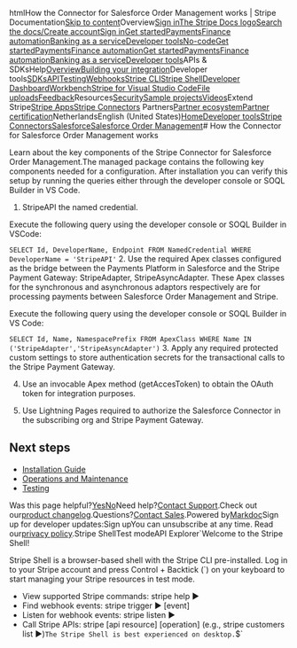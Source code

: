 htmlHow the Connector for Salesforce Order Management works | Stripe Documentation[Skip to content](#main-content)Overview[Sign in](https://dashboard.stripe.com/login?redirect=https%3A%2F%2Fdocs.stripe.com%2Fconnectors%2Fsalesforce-order-management%2Foverview)[The Stripe Docs logo](/)[Search the docs/](#)[Create account](https://dashboard.stripe.com/register)[Sign in](https://dashboard.stripe.com/login?redirect=https%3A%2F%2Fdocs.stripe.com%2Fconnectors%2Fsalesforce-order-management%2Foverview)[Get started](/get-started)[Payments](/payments)[Finance automation](/finance-automation)[Banking as a service](/financial-services)[Developer tools](/development)[No-code](/no-code)[Get started](/get-started)[Payments](/payments)[Finance automation](/finance-automation)[](#)[Get started](/get-started)[Payments](/payments)[Finance automation](/finance-automation)[Banking as a service](/financial-services)[Developer tools](/development)[](#)APIs & SDKsHelp[Overview](/docs/development)[Building your integration](#)Developer tools[SDKs](#)[API](#)[Testing](#)[Webhooks](#)[Stripe CLI](#)[Stripe Shell](#)[Developer Dashboard](#)[Workbench](#)[Stripe for Visual Studio Code](/docs/stripe-vscode)[File uploads](/docs/file-upload)[Feedback](/docs/dev-tools-csat)Resources[Security](#)[Sample projects](#)[Videos](#)Extend Stripe[Stripe Apps](#)[Stripe Connectors](#)
Partners[Partner ecosystem](/docs/partners)[Partner certification](/docs/partners/training-and-certification)NetherlandsEnglish (United States)[](#)[](#)[Home](/docs)[Developer tools](/docs/development)[Stripe Connectors](/docs/connectors)[Salesforce](/docs/connectors/salesforce)[Salesforce Order Management](/docs/connectors/salesforce-order-management)# How the Connector for Salesforce Order Management works

Learn about the key components of the Stripe Connector for Salesforce Order Management.The managed package contains the following key components needed for a configuration. After installation you can verify this setup by running the queries either through the developer console or SOQL Builder in VS Code.

1. StripeAPI the named credential.

Execute the following query using the developer console or SOQL Builder in VSCode:

`SELECT Id, DeveloperName, Endpoint FROM NamedCredential WHERE DeveloperName = 'StripeAPI'`
2. Use the required Apex classes configured as the bridge between the Payments Platform in Salesforce and the Stripe Payment Gateway: StripeAdapter, StripeAsyncAdapter. These Apex classes for the synchronous and asynchronous adaptors respectively are for processing payments between Salesforce Order Management and Stripe.

Execute the following query using the developer console or SOQL Builder in VS Code:

`SELECT Id, Name, NamespacePrefix FROM ApexClass WHERE Name IN ('StripeAdapter','StripeAsyncAdapter')`
3. Apply any required protected custom settings to store authentication secrets for the transactional calls to the Stripe Payment Gateway.


4. Use an invocable Apex method (getAccesToken) to obtain the OAuth token for integration purposes.


5. Use Lightning Pages required to authorize the Salesforce Connector in the subscribing org and Stripe Payment Gateway.



## Next steps

- [Installation Guide](/connectors/salesforce-order-management/installation)
- [Operations and Maintenance](/connectors/salesforce-order-management/operations-and-maintenance)
- [Testing](/connectors/salesforce-order-management/testing)

Was this page helpful?[Yes](#)[No](#)Need help?[Contact Support](https://support.stripe.com/).Check out our[product changelog](https://stripe.com/blog/changelog).Questions?[Contact Sales](https://stripe.com/contact/sales).Powered by[Markdoc](https://markdoc.dev)Sign up for developer updates:Sign upYou can unsubscribe at any time. Read our[privacy policy](https://stripe.com/privacy).Stripe ShellTest modeAPI Explorer[](https://stripe.com/docs/stripe-cli#install)`Welcome to the Stripe Shell!

Stripe Shell is a browser-based shell with the Stripe CLI pre-installed. Log in to your
Stripe account and press Control + Backtick (`) on your keyboard to start managing your Stripe
resources in test mode.

- View supported Stripe commands: stripe help ▶️
- Find webhook events: stripe trigger ▶️ [event]
- Listen for webhook events: stripe listen ▶
- Call Stripe APIs: stripe [api resource] [operation] (e.g., stripe customers list ▶️)`The Stripe Shell is best experienced on desktop.`$`